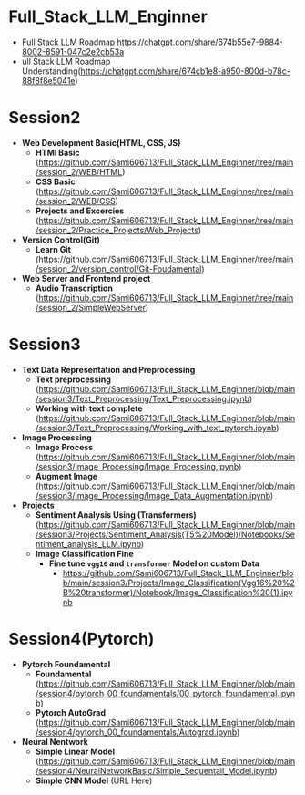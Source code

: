 # Full_Stack_LLM_Enginner
- Full Stack LLM Roadmap https://chatgpt.com/share/674b55e7-9884-8002-8591-047c2e2cb53a
- ull Stack LLM Roadmap Understanding(https://chatgpt.com/share/674cb1e8-a950-800d-b78c-88f8f8e5041e)

# Session2
  - **Web Development Basic(HTML, CSS, JS)**
    - **HTMl Basic** (https://github.com/Sami606713/Full_Stack_LLM_Enginner/tree/main/session_2/WEB/HTML)
    - **CSS Basic** (https://github.com/Sami606713/Full_Stack_LLM_Enginner/tree/main/session_2/WEB/CSS)
    - **Projects and Excercies** (https://github.com/Sami606713/Full_Stack_LLM_Enginner/tree/main/session_2/Practice_Projects/Web_Projects)
  - **Version Control(Git)**
      - **Learn Git** (https://github.com/Sami606713/Full_Stack_LLM_Enginner/tree/main/session_2/version_control/Git-Foudamental)
  - **Web Server and Frontend project**
      - **Audio Transcription** (https://github.com/Sami606713/Full_Stack_LLM_Enginner/tree/main/session_2/SimpleWebServer)

# Session3
  - **Text Data Representation and Preprocessing**
     - **Text preprocessing**  (https://github.com/Sami606713/Full_Stack_LLM_Enginner/blob/main/session3/Text_Preprocessing/Text_Preprocessing.ipynb)  
     - **Working with text complete**  (https://github.com/Sami606713/Full_Stack_LLM_Enginner/blob/main/session3/Text_Preprocessing/Working_with_text_pytorch.ipynb)
  - **Image Processing**
      - **Image Process** (https://github.com/Sami606713/Full_Stack_LLM_Enginner/blob/main/session3/Image_Processing/Image_Processing.ipynb)
      - **Augment Image** (https://github.com/Sami606713/Full_Stack_LLM_Enginner/blob/main/session3/Image_Processing/Image_Data_Augmentation.ipynb)
  - **Projects**
     - **Sentiment Analysis Using (Transformers)** (https://github.com/Sami606713/Full_Stack_LLM_Enginner/blob/main/session3/Projects/Sentiment_Analysis(T5%20Model)/Notebooks/Sentiment_analysis_LLM.ipynb)
     - **Image Classification Fine**
       - **Fine tune `vgg16` and `transformer` Model on custom Data**
           - https://github.com/Sami606713/Full_Stack_LLM_Enginner/blob/main/session3/Projects/Image_Classification(Vgg16%20%2B%20transformer)/Notebook/Image_Classification%20(1).ipynb


# Session4(Pytorch)
  - **Pytorch Foundamental**
    - **Foundamental** (https://github.com/Sami606713/Full_Stack_LLM_Enginner/blob/main/session4/pytorch_00_foundamentals/00_pytorch_foundamental.ipynb)
    -  **Pytorch AutoGrad** (https://github.com/Sami606713/Full_Stack_LLM_Enginner/blob/main/session4/pytorch_00_foundamentals/Autograd.ipynb)
  - **Neural Nentwork**
     - **Simple Linear Model** (https://github.com/Sami606713/Full_Stack_LLM_Enginner/blob/main/session4/NeuralNetworkBasic/Simple_Sequentail_Model.ipynb)
     - **Simple CNN Model** (URL Here)
